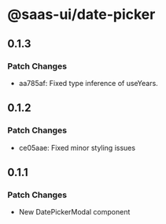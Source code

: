 # @saas-ui/date-picker

## 0.1.3

### Patch Changes

- aa785af: Fixed type inference of useYears.

## 0.1.2

### Patch Changes

- ce05aae: Fixed minor styling issues

## 0.1.1

### Patch Changes

- New DatePickerModal component
